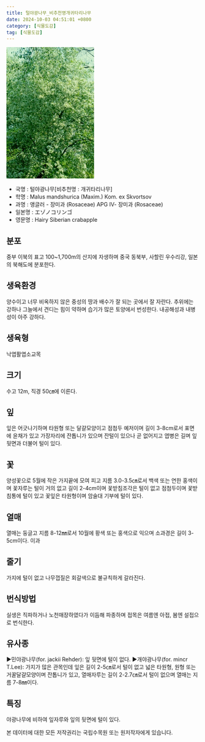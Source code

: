 ```yaml
---
title: 털야광나무_비추천명개귀타리나무
date: 2024-10-03 04:51:01 +0800
category: [식물도감]
tag: [식물도감]
---
```




![털야광나무[비추천명 : 개귀타리나무]](/assets/img/fileUpload/plants/basic/Rosaceae/Malus/12522/12522_1_th2.jpg)
- 국명 : 털야광나무[비추천명 : 개귀타리나무]
- 학명 : Malus mandshurica (Maxim.) Kom. ex Skvortsov
- 과명 : 앵글러 - 장미과 (Rosaceae) APG Ⅳ- 장미과 (Rosaceae)
- 일본명 : エゾノコリンゴ
- 영문명 : Hairy Siberian crabapple


## 분포
중부 이북의 표고 100~1,700m의 산지에 자생하며 중국 동북부, 사할린 우수리강, 일본의 북해도에 분포한다.
## 생육환경
양수이고 너무 비옥하지 않은 중성의 땅과 배수가 잘 되는 곳에서 잘 자란다. 추위에는 강하나 그늘에서 견디는 힘이 약하며 습기가 많은 토양에서 번성한다. 내공해성과 내병성이 아주 강하다.
## 생육형
낙엽활엽소교목
## 크기
수고 12m, 직경 50㎝에 이른다.
## 잎
잎은 어긋나기하며 타원형 또는 달걀모양이고 점첨두 예저이며 길이 3-8cm로서 표면에 윤채가 있고 가장자리에 잔톱니가 있으며 잔털이 있으나 곧 없어지고 엽병은 길며 잎 뒷면과 더불어 털이 있다.
## 꽃
양성꽃으로 5월에 작은 가지끝에 모여 피고 지름 3.0-3.5㎝로서 백색 또는 연한 홍색이며 꽃자루는 털이 거의 없고 길이 2-4cm이며 꽃받침조각은 털이 없고 점첨두이며 꽃받침통에 털이 있고 꽃잎은 타원형이며 암술대 기부에 털이 있다.
## 열매
열매는 둥글고 지름 8-12㎜로서 10월에 황색 또는 홍색으로 익으며 소과경은 길이 3-5cm이다. 이과
## 줄기
가지에 털이 없고 나무껍질은 회갈색으로 불규칙하게 갈라진다.
## 번식방법
실생은 직파하거나 노천매장하였다가 이듬해 파종하며 접목은 여름엔 아접, 봄엔 설접으로 번식한다.
## 유사종
▶민야광나무(for. jackii Rehder): 잎 뒷면에 털이 없다.
▶개야광나무(for. mincr T.Lee): 가지가 많은 관목인데 잎은 길이 2-5㎝로서 털이 없고 넓은 타원형, 원형 또는 거꿀달걀모양이며 잔톱니가 있고, 열매자루는 길이 2-2.7㎝로서 털이 없으며 열매는 지름 7-8㎜이다.
## 특징
야광나무에 비하여 잎자루와 잎의 뒷면에 털이 있다.






본 데이터에 대한 모든 저작권리는 국립수목원 또는 원저작자에게 있습니다.
